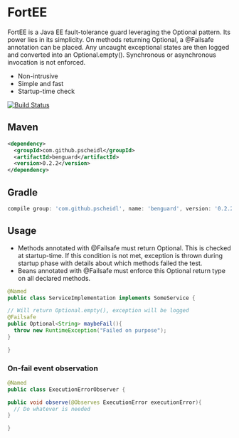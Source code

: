 # FortEE
FortEE is a Java EE fault-tolerance guard leveraging the Optional pattern. Its power lies in its simplicity. On methods returning Optional<T>, a @Failsafe annotation can be placed. Any uncaught exceptional states are then logged and converted into an Optional.empty(). Synchronous or asynchronous invocation is not enforced.

- Non-intrusive
- Simple and fast
- Startup-time check

[![Build Status](https://travis-ci.org/Pscheidl/BenGuard.svg?branch=master)](https://travis-ci.org/Pscheidl/FortEE)

## Maven
```xml
<dependency>
  <groupId>com.github.pscheidl</groupId>
  <artifactId>benguard</artifactId>
  <version>0.2.2</version>
</dependency>
```
## Gradle

```groovy
compile group: 'com.github.pscheidl', name: 'benguard', version: '0.2.2'
```
## Usage

- Methods annotated with @Failsafe must return Optional<T>. This is checked at startup-time. If this condition is not met, exception is thrown during startup phase with details about which methods failed the test.
- Beans annotated with @Failsafe must enforce this Optional<T> return type on all declared methods.

```java
@Named
public class ServiceImplementation implements SomeService {

// Will return Optional.empty(), exception will be logged
@Failsafe
public Optional<String> maybeFail(){
  throw new RuntimeException("Failed on purpose");
}

}
```
### On-fail event observation
```java
@Named
public class ExecutionErrorObserver {

public void observe(@Observes ExecutionError executionError){
  // Do whatever is needed
}

}
```
